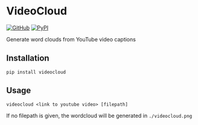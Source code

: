 # VideoCloud
[![GitHub](https://img.shields.io/github/license/paramt/videocloud.svg)](LICENSE)
[![PyPI](https://img.shields.io/pypi/v/videocloud.svg)](https://pypi.org/project/VideoCloud/)

Generate word clouds from YouTube video captions

## Installation

```
pip install videocloud
```

## Usage

```
videocloud <link to youtube video> [filepath]
```
If no filepath is given, the wordcloud will be generated in `./videocloud.png`

